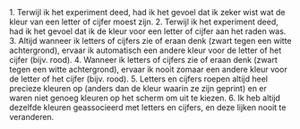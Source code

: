 <question type="likert" name="pq1">
  <slot>1. Terwijl ik het experiment deed, had ik het gevoel dat ik zeker wist wat de kleur van een letter of cijfer moest zijn.</slot>
</question>

<question type="likert-reverse" name="pq2">
<slot>2. Terwijl ik het experiment deed, had ik het gevoel dat ik de kleur voor een letter of cijfer aan het raden was.</slot>
</question>

<question type="likert" name="pq3">
  <slot>3. Altijd wanneer ik letters of cijfers zie of eraan denk (zwart tegen een witte achtergrond), ervaar ik automatisch een andere kleur voor de letter of het cijfer (bijv. rood).</slot>
</question>

<question type="likert-reverse" name="pq4">
<slot>4. Wanneer ik letters of cijfers zie of eraan denk (zwart tegen een witte achtergrond), ervaar ik nooit zomaar een andere kleur voor de letter of het cijfer (bijv. rood).</slot>
</question>

<question type="likert" name="pq5">
  <slot>5. Letters en cijfers roepen altijd heel precieze kleuren op (anders dan de kleur waarin ze zijn geprint) en er waren niet genoeg kleuren op het scherm om uit te kiezen.</slot>
</question>

<question type="likert" name="pq6">
  <slot>6. Ik heb altijd dezelfde kleuren geassocieerd met letters en cijfers, en deze lijken nooit te veranderen.</slot>
</question>

<submit to="/results" enabled="pq1,pq2,pq3,pq4,pq5,pq6"></submit>
